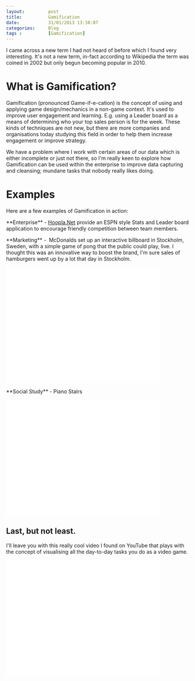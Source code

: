 ```yaml
---
layout:       	post
title:        	Gamification
date:         	31/01/2013 13:38:07
categories:   	Blog
tags : 			[Gamification]
---
```


<p>I came across a new term I had not heard of before which I found very interesting. It's not a new term, in-fact according to Wikipedia the term was coined in 2002 but only begun becoming popular in 2010.</p>  

# What is Gamification? 

  <p>Gamification (pronounced Game-if-e-cation) is the concept of using and applying game design/mechanics in a non-game context. It's used to improve user engagement and learning. E.g. using a Leader board as a means of determining who your top sales person is for the week. These kinds of techniques are not new, but there are more companies and organisations today studying this field in order to help them increase engagement or improve strategy.</p>  <p>We have a problem where I work with certain areas of our data which is either incomplete or just not there, so I'm really keen to explore how Gamification can be used within the enterprise to improve data capturing and cleansing; mundane tasks that nobody really likes doing.</p>  

# Examples

  <p>Here are a few examples of Gamification in action:</p>  <p>**Enterprise** - <a href="http://hoopla.net/" target="_blank">Hoopla.Net</a> provide an ESPN style Stats and Leader board application to encourage friendly competition between team members.</p>  <p>**Marketing** -&#160; McDonalds set up an interactive billboard in Stockholm, Sweden, with a simple game of pong that the public could play, live. I thought this was an innovative way to boost the brand, I'm sure sales of hamburgers went up by a lot that day in Stockholm.</p>  

<iframe width="420" height="315" src="//www.youtube.com/embed/7u0ij9D5S4Y" frameborder="0" allowfullscreen></iframe>

<p>**Social Study** - Piano Stairs</p>
<iframe width="420" height="315" src="//www.youtube.com/embed/2lXh2n0aPyw" frameborder="0" allowfullscreen></iframe>
  

## Last, but not least.

  <p>I'll leave you with this really cool video I found on YouTube that plays with the concept of visualising all the day-to-day tasks you do as a video game.</p>

<iframe width="420" height="315" src="//www.youtube.com/embed/ziHCvpikLh8" frameborder="0" allowfullscreen></iframe>